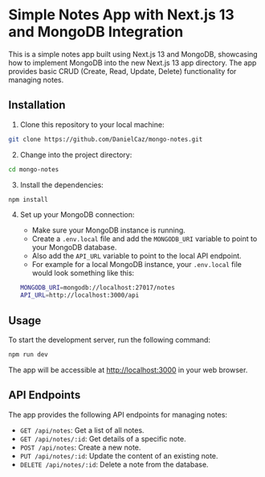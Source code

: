 # Simple Notes App with Next.js 13 and MongoDB Integration

This is a simple notes app built using Next.js 13 and MongoDB, showcasing how to implement MongoDB into the new Next.js 13 app directory. The app provides basic CRUD (Create, Read, Update, Delete) functionality for managing notes.

## Installation

1. Clone this repository to your local machine:

```bash
git clone https://github.com/DanielCaz/mongo-notes.git
```

2. Change into the project directory:

```bash
cd mongo-notes
```

3. Install the dependencies:

```bash
npm install
```

4. Set up your MongoDB connection:

   - Make sure your MongoDB instance is running.
   - Create a `.env.local` file and add the `MONGODB_URI` variable to point to your MongoDB database.
   - Also add the `API_URL` variable to point to the local API endpoint.
   - For example for a local MongoDB instance, your `.env.local` file would look something like this:

   ```bash
   MONGODB_URI=mongodb://localhost:27017/notes
   API_URL=http://localhost:3000/api
   ```

## Usage

To start the development server, run the following command:

```bash
npm run dev
```

The app will be accessible at [http://localhost:3000](http://localhost:3000) in your web browser.

## API Endpoints

The app provides the following API endpoints for managing notes:

- `GET /api/notes`: Get a list of all notes.
- `GET /api/notes/:id`: Get details of a specific note.
- `POST /api/notes`: Create a new note.
- `PUT /api/notes/:id`: Update the content of an existing note.
- `DELETE /api/notes/:id`: Delete a note from the database.
